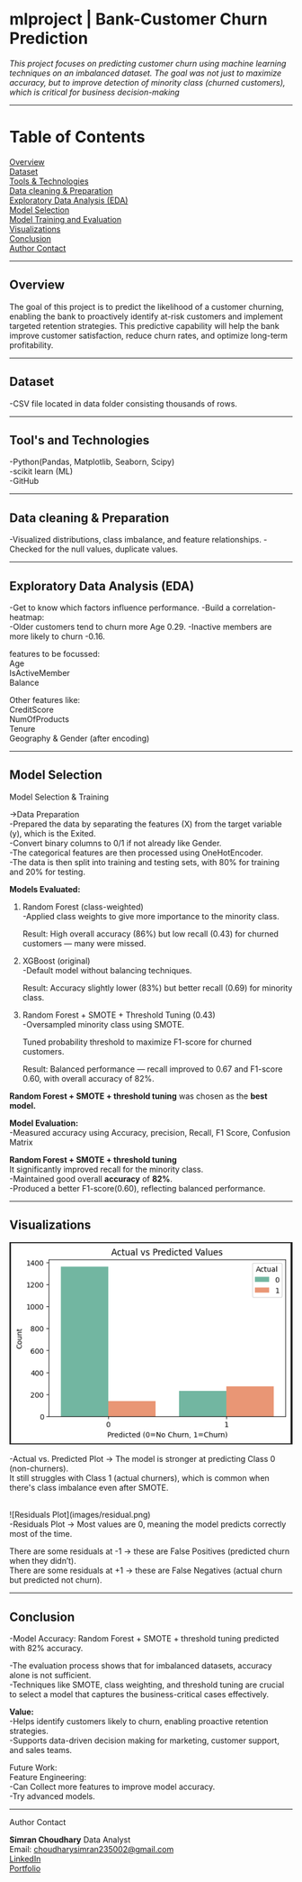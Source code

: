 # mlproject | Bank-Customer Churn Prediction

_This project focuses on predicting customer churn using machine learning techniques on an imbalanced dataset. The goal was not just to maximize accuracy, but to improve detection of minority class (churned customers), which is critical for business decision-making_
   

---

# Table of Contents
<a href="#overview">Overview</a><br>
<a href="#dataset">Dataset</a><br>
<a href="#tools-technologies">Tools & Technologies</a><br>
<a href="#data-cleaning-preparation">Data cleaning & Preparation</a><br>
<a href="#exploratory-data-analysis-eda">Exploratory Data Analysis (EDA)</a><br>
<a href="#Model-Selection">Model Selection</a><br>
<a href="#Model-Training-and-Evaluation">Model Training and Evaluation</a><br>
<a href="#Visualizations">Visualizations</a><br>
<a href="#conclusion">Conclusion</a><br>
<a href="#author-contact">Author Contact</a><br>

---
<h2><a class="anchor" id="overview"></a>Overview</h2>
The goal of this project is to predict the likelihood of a customer churning, enabling the bank to proactively identify at-risk customers and implement targeted retention strategies. This predictive capability will help the bank improve customer satisfaction, reduce churn rates, and optimize long-term profitability.

---
<h2><a class="anchor" id="dataset"></a>Dataset</h2>

-CSV file located in data folder consisting thousands of rows.<br>

---
<h2><a class="anchor" id="tools-technologies"></a>Tool's and Technologies</h2>

-Python(Pandas, Matplotlib, Seaborn, Scipy)<br>
-scikit learn (ML)<br>
-GitHub

---
<h2><a class="anchor" id="data-cleaning-preparation"></a>Data cleaning & Preparation</h2>
-Visualized distributions, class imbalance, and feature relationships.    
-Checked for the null values, duplicate values.


---
<h2><a class="anchor" id="exploratory-data-analysis-eda"></a>Exploratory Data Analysis (EDA)</h2>
-Get to know which factors influence performance.   
-Build a correlation-heatmap:<br>
  -Older customers tend to churn more Age 0.29.   
  -Inactive members are more likely to churn -0.16.   

features to be focussed:      
Age   
IsActiveMember    
Balance   

Other features like:    
CreditScore   
NumOfProducts   
Tenure    
Geography & Gender (after encoding)   


---
<h2><a class="anchor" id="Model-Selection"></a>Model Selection</h2>
Model Selection & Training

->Data Preparation<br>
   -Prepared the data by separating the features (X) from the target variable (y), which is the Exited.   
   -Convert binary columns to 0/1 if not already like Gender.   
   -The categorical features are then processed using OneHotEncoder.      
   -The data is then split into training and testing sets, with 80% for training and 20% for testing.   

 **Models Evaluated:**<br>
  1. Random Forest (class-weighted)<br>
     -Applied class weights to give more importance to the minority class.    

      Result: High overall accuracy (86%) but low recall (0.43) for churned customers — many were missed.

  2. XGBoost (original)<br>
     -Default model without balancing techniques.   

     Result: Accuracy slightly lower (83%) but better recall (0.69) for minority class.

  3. Random Forest + SMOTE + Threshold Tuning (0.43)<br>
    -Oversampled minority class using SMOTE.    

     Tuned probability threshold to maximize F1-score for churned customers.    

     Result: Balanced performance — recall improved to 0.67 and F1-score 0.60, with overall accuracy of 82%.    

**Random Forest + SMOTE + threshold tuning** was chosen as the **best model.**

 **Model Evaluation:**<br>
-Measured accuracy using Accuracy, precision, Recall, F1 Score, Confusion Matrix

**Random Forest + SMOTE + threshold tuning**<br>
It significantly improved recall for the minority class.    
-Maintained good overall **accuracy** of **82%**.    
-Produced a better F1-score(0.60), reflecting balanced performance.   

---
<h2><a class="anchor" id="Visualizations"></a>Visualizations</h2>

![Actual vs Predicted Value](images/actual-pred.png)
<br>

-Actual vs. Predicted Plot → The model is stronger at predicting Class 0 (non-churners).    
    It still struggles with Class 1 (actual churners), which is common when there's class imbalance even after SMOTE.<br>

<br>
![Residuals Plot](images/residual.png)
<br>
-Residuals Plot → Most values are 0, meaning the model predicts correctly most of the time.   
 
There are some residuals at -1 → these are False Positives (predicted churn when they didn’t).    
There are some residuals at +1 → these are False Negatives (actual churn but predicted not churn). 

---
<h2><a class="anchor" id="conclusion"></a>Conclusion</h2>

-Model Accuracy: Random Forest + SMOTE + threshold tuning predicted with 82% accuracy.

-The evaluation process shows that for imbalanced datasets, accuracy alone is not sufficient.   
-Techniques like SMOTE, class weighting, and threshold tuning are crucial to select a model that captures the business-critical cases effectively.
 

**Value:**<br>
    -Helps identify customers likely to churn, enabling proactive retention strategies.   
    -Supports data-driven decision making for marketing, customer support, and sales teams.

Future Work:<br>
Feature Engineering:    
-Can Collect more features to improve model accuracy.<br>
-Try advanced models.

---
<h><a class="anchor" id="author-contact"></a>Author Contact</h2>

**Simran Choudhary**
Data Analyst <br>
Email: choudharysimran235002@gmail.com <br>
[LinkedIn](https://www.linkedin.com/in/simran-choudhary-04a953299/) <br>
[Portfolio](https://portfoliosimran23.netlify.app/)